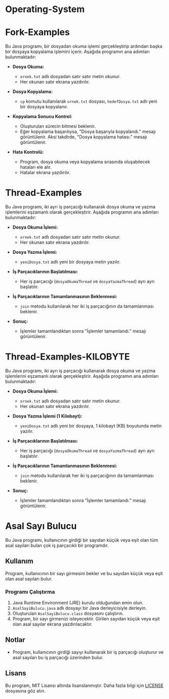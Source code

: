 # Operating-System

# Fork-Examples

Bu Java programı, bir dosyadan okuma işlemi gerçekleştirip ardından başka bir dosyaya kopyalama işlemini içerir. Aşağıda programın ana adımları bulunmaktadır:

- **Dosya Okuma:**
  - `ornek.txt` adlı dosyadan satır satır metin okunur.
  - Her okunan satır ekrana yazdırılır.

- **Dosya Kopyalama:**
  - `cp` komutu kullanılarak `ornek.txt` dosyası, `hedefDosya.txt` adlı yeni bir dosyaya kopyalanır.
  
- **Kopyalama Sonucu Kontrol:**
  - Oluşturulan sürecin bitmesi beklenir.
  - Eğer kopyalama başarılıysa, "Dosya başarıyla kopyalandı." mesajı görüntülenir. Aksi takdirde, "Dosya kopyalama hatası." mesajı görüntülenir.

- **Hata Kontrolü:**
  - Program, dosya okuma veya kopyalama sırasında oluşabilecek hataları ele alır.
  - Hatalar ekrana yazdırılır.

# Thread-Examples

Bu Java programı, iki ayrı iş parçacığı kullanarak dosya okuma ve yazma işlemlerini eşzamanlı olarak gerçekleştirir. Aşağıda programın ana adımları bulunmaktadır:

- **Dosya Okuma İşlemi:**
  - `ornek.txt` adlı dosyadan satır satır metin okunur.
  - Her okunan satır ekrana yazdırılır.

- **Dosya Yazma İşlemi:**
  - `yeniDosya.txt` adlı yeni bir dosyaya metin yazılır.

- **İş Parçacıklarının Başlatılması:**
  - Her iş parçacığı (`dosyaOkumaThread` ve `dosyaYazmaThread`) ayrı ayrı başlatılır.

- **İş Parçacıklarının Tamamlanmasının Beklenmesi:**
  - `join` metodu kullanılarak her iki iş parçacığının da tamamlanması beklenir.

- **Sonuç:**
  - İşlemler tamamlandıktan sonra "İşlemler tamamlandı." mesajı görüntülenir.

# Thread-Examples-KILOBYTE

Bu Java programı, iki ayrı iş parçacığı kullanarak dosya okuma ve yazma işlemlerini eşzamanlı olarak gerçekleştirir. Aşağıda programın ana adımları bulunmaktadır:

- **Dosya Okuma İşlemi:**
  - `ornek.txt` adlı dosyadan satır satır metin okunur.
  - Her okunan satır ekrana yazdırılır.

- **Dosya Yazma İşlemi (1 Kilobayt):**
  - `yeniDosya.txt` adlı yeni bir dosyaya, 1 kilobayt (KB) boyutunda metin yazılır.

- **İş Parçacıklarının Başlatılması:**
  - Her iş parçacığı (`dosyaOkumaThread` ve `dosyaYazmaThread`) ayrı ayrı başlatılır.

- **İş Parçacıklarının Tamamlanmasının Beklenmesi:**
  - `join` metodu kullanılarak her iki iş parçacığının da tamamlanması beklenir.

- **Sonuç:**
  - İşlemler tamamlandıktan sonra "İşlemler tamamlandı." mesajı görüntülenir.


# Asal Sayı Bulucu

Bu Java programı, kullanıcının girdiği bir sayıdan küçük veya eşit olan tüm asal sayıları bulan çok iş parçacıklı bir programdır.

## Kullanım

Program, kullanıcının bir sayı girmesini bekler ve bu sayıdan küçük veya eşit olan asal sayıları bulur.

### Programı Çalıştırma

1. Java Runtime Environment (JRE) kurulu olduğundan emin olun.
2. `AsalSayiBulucu.java` adlı dosyayı bir Java derleyicisiyle derleyin.
3. Oluşturulan `AsalSayiBulucu.class` dosyasını çalıştırın.
4. Program, bir sayı girmenizi isteyecektir. Girilen sayıdan küçük veya eşit olan asal sayılar ekrana yazdırılacaktır.

## Notlar

- Program, kullanıcının girdiği sayıyı kullanarak bir iş parçacığı oluşturur ve asal sayıları bu iş parçacığı üzerinden bulur.

## Lisans

Bu program, MIT Lisansı altında lisanslanmıştır. Daha fazla bilgi için [LICENSE](LICENSE) dosyasına göz atın.


